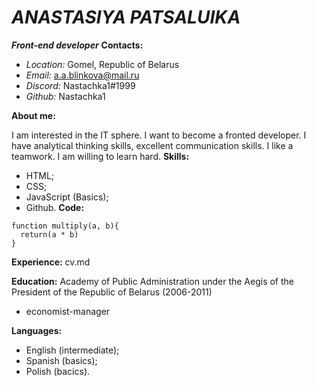 ***ANASTASIYA PATSALUIKA***
=====
***Front-end developer***
**Contacts:**
* *Location:* Gomel, Republic of Belarus    
* *Email:* a.a.blinkova@mail.ru 
* *Discord:* Nastachka1#1999
* *Github:* Nastachka1

**About me:** 

 I am interested in the IT sphere. I want to become a fronted developer. I have analytical thinking skills, excellent communication skills. I like a teamwork. I am willing to learn hard.
 **Skills:**
 + HTML;
 + CSS;
 + JavaScript (Basics);
 + Github.
**Code:** 
```
function multiply(a, b){
  return(a * b)
}
```

**Experience:**
 cv.md
 
 **Education:**
Academy of Public Administration under the Aegis of the President of the Republic of Belarus (2006-2011)
 + economist-manager
 
 **Languages:**
 + English (intermediate);
 + Spanish (basics);
 + Polish (bacics).


